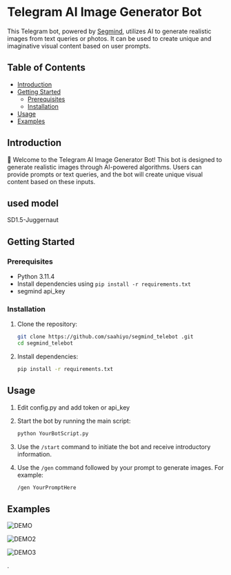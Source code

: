 # Telegram AI Image Generator Bot

This Telegram bot, powered by [Segmind](https://segmind.com/), utilizes AI to generate realistic images from text queries or photos. It can be used to create unique and imaginative visual content based on user prompts.


## Table of Contents

- [Introduction](#introduction)
- [Getting Started](#getting-started)
  - [Prerequisites](#prerequisites)
  - [Installation](#installation)
- [Usage](#usage)
- [Examples](#examples)

## Introduction

🤖 Welcome to the Telegram AI Image Generator Bot! This bot is designed to generate realistic images through AI-powered algorithms. Users can provide prompts or text queries, and the bot will create unique visual content based on these inputs.

## used model 
  SD1.5-Juggernaut
  
## Getting Started

### Prerequisites

- Python 3.11.4
- Install dependencies using `pip install -r requirements.txt`
- segmind api_key 

### Installation

1. Clone the repository:
   ```bash
   git clone https://github.com/saahiyo/segmind_telebot .git
   cd segmind_telebot 
   ```

2. Install dependencies:
   ```bash
   pip install -r requirements.txt
   ```

## Usage
1. Edit config.py and add token or api_key 
2. Start the bot by running the main script:
   ```bash
   python YourBotScript.py
   ```

3. Use the `/start` command to initiate the bot and receive introductory information.
4. Use the `/gen` command followed by your prompt to generate images. For example:
   ```bash
   /gen YourPromptHere
   ```

## Examples

![DEMO](https://github.com/saahiyo/segmind_telebot/assets/81853097/300a800a-b944-4c97-a080-3b6b773d3532)

![DEMO2](https://github.com/saahiyo/segmind_telebot/assets/81853097/22628b24-0bd9-45a2-9696-e309e713883f)

![DEMO3](https://github.com/saahiyo/segmind_telebot/assets/81853097/2df672da-ff44-4b94-96a0-03b670f80354)

.
